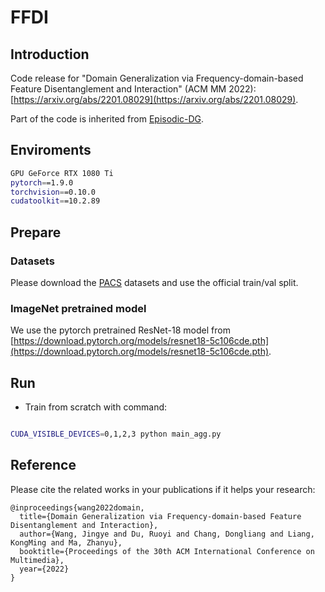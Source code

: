 # FFDI
## Introduction
Code release for "Domain Generalization via Frequency-domain-based Feature Disentanglement and Interaction" (ACM MM 2022): [https://arxiv.org/abs/2201.08029](https://arxiv.org/abs/2201.08029).

Part of the code is inherited from [Episodic-DG](https://github.com/HAHA-DL/Episodic-DG).

## Enviroments
```bash
GPU GeForce RTX 1080 Ti
pytorch==1.9.0
torchvision==0.10.0
cudatoolkit==10.2.89
```

## Prepare
### Datasets
Please download the [PACS](https://drive.google.com/drive/folders/0B6x7gtvErXgfUU1WcGY5SzdwZVk?resourcekey=0-2fvpQY_QSyJf2uIECzqPuQ&usp=sharing) datasets and use the official train/val split.

### ImageNet pretrained model
We use the pytorch pretrained ResNet-18 model from [https://download.pytorch.org/models/resnet18-5c106cde.pth](https://download.pytorch.org/models/resnet18-5c106cde.pth).

## Run
- Train from scratch with command:
```bash

CUDA_VISIBLE_DEVICES=0,1,2,3 python main_agg.py

```

## Reference

Please cite the related works in your publications if it helps your research:

    @inproceedings{wang2022domain,
      title={Domain Generalization via Frequency-domain-based Feature Disentanglement and Interaction},
      author={Wang, Jingye and Du, Ruoyi and Chang, Dongliang and Liang, KongMing and Ma, Zhanyu},
      booktitle={Proceedings of the 30th ACM International Conference on Multimedia},
      year={2022}
    }


    

